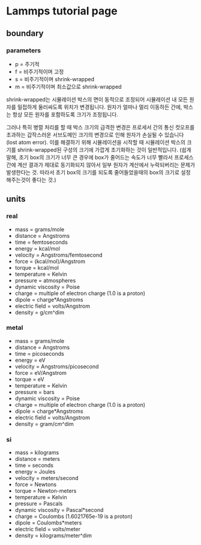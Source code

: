 # Lammps tutorial page

## boundary
### parameters
- p = 주기적
- f = 비주기적이며 고정
- s = 비주기적이며 shrink-wrapped
- m = 비주기적이며 최소값으로 shrink-wrapped

shrink-wrapped는 시뮬레이션 박스의 면이 동적으로 조정되어 시뮬레이션 내 모든 원자를 밀접하게 둘러싸도록 위치가 변경됩니다. 원자가 얼마나 멀리 이동하든 간에, 박스는 항상 모든 원자를 포함하도록 크기가 조정됩니다.

그러나 특히 병렬 처리를 할 때 박스 크기의 급격한 변경은 프로세서 간의 통신 컷오프를 초과하는 갑작스러운 서브도메인 크기의 변경으로 인해 원자가 손실될 수 있습니다 (lost atom error). 이를 해결하기 위해 시뮬레이션을 시작할 때 시뮬레이션 박스의 크기를 shrink-wrapped된 구성의 크기에 가깝게 초기화하는 것이 일반적입니다. (쉽게 말해, 초기 box의 크기가 너무 큰 경우에 box가 줄어드는 속도가 너무 빨라서 프로세스 간에 계산 결과가 제대로 동기화되지 않아서 일부 원자가 계산에서 누락되버리는 문제가 발생한다는 것. 따라서 초기 box의 크기를 되도록 줄어들었을때의 box의 크기로 설정해주는것이 좋다는 것.)

## units
### real
- mass = grams/mole
- distance = Angstroms
- time = femtoseconds
- energy = kcal/mol
- velocity = Angstroms/femtosecond
- force = (kcal/mol)/Angstrom
- torque = kcal/mol
- temperature = Kelvin
- pressure = atmospheres
- dynamic viscosity = Poise
- charge = multiple of electron charge (1.0 is a proton)
- dipole = charge*Angstroms
- electric field = volts/Angstrom
- density = g/cm^dim

### metal
- mass = grams/mole
- distance = Angstroms
- time = picoseconds
- energy = eV
- velocity = Angstroms/picosecond
- force = eV/Angstrom
- torque = eV
- temperature = Kelvin
- pressure = bars
- dynamic viscosity = Poise
- charge = multiple of electron charge (1.0 is a proton)
- dipole = charge*Angstroms
- electric field = volts/Angstrom
- density = gram/cm^dim

### si
- mass = kilograms
- distance = meters
- time = seconds
- energy = Joules
- velocity = meters/second
- force = Newtons
- torque = Newton-meters
- temperature = Kelvin
- pressure = Pascals
- dynamic viscosity = Pascal*second
- charge = Coulombs (1.6021765e-19 is a proton)
- dipole = Coulombs*meters
- electric field = volts/meter
- density = kilograms/meter^dim
